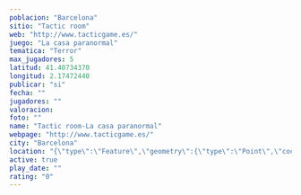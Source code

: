 ```yaml
---
poblacion: "Barcelona"
sitio: "Tactic room"
web: "http://www.tacticgame.es/"
juego: "La casa paranormal"
tematica: "Terror"
max_jugadores: 5
latitud: 41.40734370
longitud: 2.17472440
publicar: "si"
fecha: ""
jugadores: ""
valoracion: 
foto: ""
name: "Tactic room-La casa paranormal"
webpage: "http://www.tacticgame.es/"
city: "Barcelona"
location: "{\"type\":\"Feature\",\"geometry\":{\"type\":\"Point\",\"coordinates\":[41.4073437,2.1747244]}}"
active: true
play_date: ""
rating: "0"
---
```

